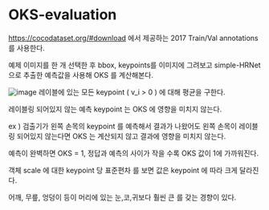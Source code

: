 # OKS-evaluation




https://cocodataset.org/#download 에서 제공하는 2017 Train/Val annotations 를 사용한다.

예제 이미지를 한 개 선택한 후 bbox, keypoints를 이미지에 그려보고
simple-HRNet 으로 추출한 예측값을 사용해 OKS 를 계산해본다.


![image](https://user-images.githubusercontent.com/32845598/154606038-e2ef765d-4f39-4b16-84f2-ddac38a7bc38.png)
레이블에 있는 모든 keypoint ( v_i > 0 ) 에 대해 평균을 구한다.

레이블링 되어있지 않는 예측 keypoint 는 OKS 에 영향을 미치지 않는다.

ex ) 검출기가 왼쪽 손목의 keypoint 를 예측해서 결과가 나왔어도 왼쪽 손목이 레이블링 되어있지 않는다면 OKS 는 계산되지 않고 결과에 영향을 미치지 않는다.

예측이 완벽하면 OKS = 1, 정답과 예측의 사이가 작을 수록 OKS 값이 1에 가까워진다.

객체 scale  에 대한 keypoint 당 표준편차 
 를 보면  값은 keypoint 에 따라 크게 달라진다.

어깨, 무릎, 엉덩이 등이 머리에 있는 눈,코,귀보다 훨씬 큰 를 갖는 경향이 있다.
